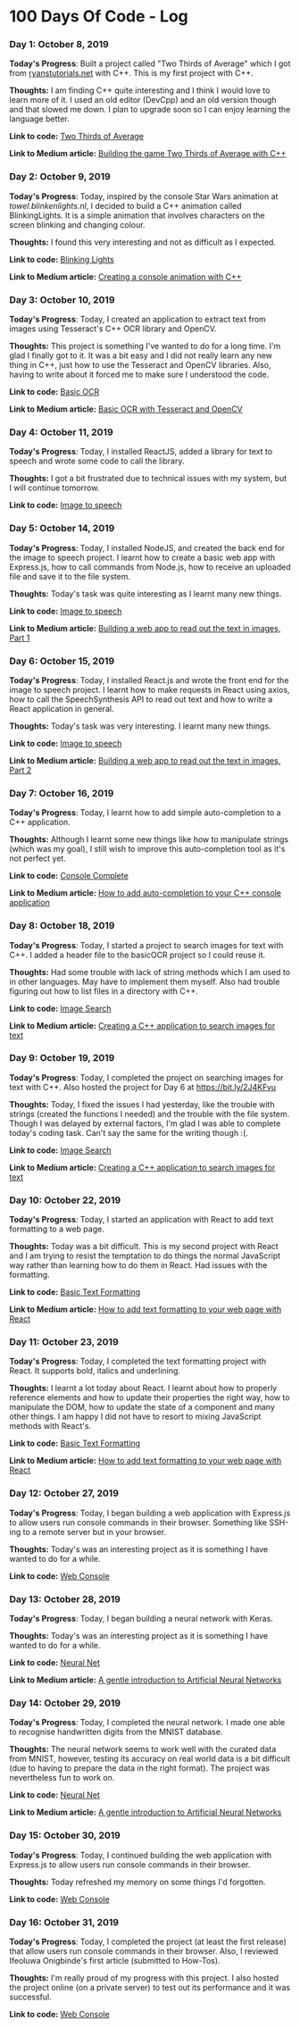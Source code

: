 # 100 Days Of Code - Log

### Day 1: October 8, 2019

**Today's Progress**: Built a project called "Two Thirds of Average" which I got from [ryanstutorials.net](https://ryanstutorials.net/programming-challenges) with C++. This is my first project with C++.

**Thoughts:** I am finding C++ quite interesting and I think I would love to learn more of it. I used an old editor (DevCpp) and an old version though and that slowed me down. I plan to upgrade soon so I can enjoy learning the language better.

**Link to code:** [Two Thirds of Average](cpp/TwoThirds/main.cpp)

**Link to Medium article:** [Building the game Two Thirds of Average with C++](https://medium.com/building-a-simple-text-correction-tool/building-the-game-two-thirds-of-average-with-c-1749d94111c9)

### Day 2: October 9, 2019

**Today's Progress**: Today, inspired by the console Star Wars animation at *towel.blinkenlights.nl*, I decided to build a C++ animation called BlinkingLights. It is a simple animation that involves characters on the screen blinking and changing colour.

**Thoughts:** I found this very interesting and not as difficult as I expected.

**Link to code:** [Blinking Lights](cpp/BlinkingLights/main.cpp)

**Link to Medium article:** [Creating a console animation with C++](https://medium.com/building-a-simple-text-correction-tool/creating-a-console-animation-with-c-18bf9e8ca582?source=friends_link&sk=661d7038741a3053e98bcc5576bf364b)

### Day 3: October 10, 2019

**Today's Progress**: Today, I created an application to extract text from images using Tesseract's C++ OCR library and OpenCV.

**Thoughts:** This project is something I've wanted to do for a long time. I'm glad I finally got to it. It was a bit easy and I did not really learn any new thing in C++, just how to use the Tesseract and OpenCV libraries. Also, having to write about it forced me to make sure I understood the code.

**Link to code:** [Basic OCR](cpp/BasicOCR/main.cpp)

**Link to Medium article:** [Basic OCR with Tesseract and OpenCV](https://medium.com/building-a-simple-text-correction-tool/basic-ocr-with-tesseract-and-opencv-34fae6ab3400?source=friends_link&sk=ee332a0577322e2d2a051aca50b5cae8)

### Day 4: October 11, 2019

**Today's Progress**: Today, I installed ReactJS, added a library for text to speech and wrote some code to call the library.

**Thoughts:** I got a bit frustrated due to technical issues with my system, but I will continue tomorrow.

**Link to code:** [Image to speech](js/ImageToSpeech/server)

### Day 5: October 14, 2019

**Today's Progress**: Today, I installed NodeJS, and created the back end for the image to speech project. I learnt how to create a basic web app with Express.js, how to call commands from Node.js, how to receive an uploaded file and save it to the file system.

**Thoughts:** Today's task was quite interesting as I learnt many new things.

**Link to code:** [Image to speech](js/ImageToSpeech/client)

**Link to Medium article:** [Building a web app to read out the text in images, Part 1](https://medium.com/@ehioroboevans/building-a-web-app-to-read-out-the-text-in-images-c5029b32f6e2?sk=9ae5dd7209a6aab35be9cf68175aa59a)

### Day 6: October 15, 2019

**Today's Progress**: Today, I installed React.js and wrote the front end for the image to speech project. I learnt how to make requests in React using axios, how to call the SpeechSynthesis API to read out text and how to write a React application in general.

**Thoughts:** Today's task was very interesting. I learnt many new things.

**Link to code:** [Image to speech](js/ImageToSpeech/client)

**Link to Medium article:** [Building a web app to read out the text in images, Part 2](https://medium.com/building-a-simple-text-correction-tool/building-a-web-app-to-read-out-the-text-in-images-part-2-102560df70a4?source=friends_link&sk=d6e58d1ff9f72fb92c259cb8e6ae6d99)

### Day 7: October 16, 2019

**Today's Progress**: Today, I learnt how to add simple auto-completion to a C++ application.

**Thoughts:** Although I learnt some new things like how to manipulate strings (which was my goal), I still wish to improve this auto-completion tool as it's not perfect yet.

**Link to code:** [Console Complete](cpp/ConsoleComplete/main.cpp)

**Link to Medium article:** [How to add auto-completion to your C++ console application](https://medium.com/building-a-simple-text-correction-tool/how-to-add-auto-completion-to-your-c-console-application-8d02f49547c1?source=friends_link&sk=47b04937a67a1d3fde8a0ea597e48b98)

### Day 8: October 18, 2019

**Today's Progress**: Today, I started a project to search images for text with C++. I added a header file to the basicOCR project so I could reuse it. 

**Thoughts:** Had some trouble with lack of string methods which I am used to in other languages. May have to implement them myself. Also had trouble figuring out how to list files in a directory with C++.

**Link to code:** [Image Search](cpp/ImageSearch/)

**Link to Medium article:** [Creating a C++ application to search images for text](https://medium.com/building-a-simple-text-correction-tool/creating-a-c-application-to-search-images-for-text-26da36015bfc?source=friends_link&sk=f0b9d4ee9cf1c468efee18234af7b71d)

### Day 9: October 19, 2019

**Today's Progress**: Today, I completed the project on searching images for text with C++. Also hosted the project for Day 6 at https://bit.ly/2J4KFvu

**Thoughts:** Today, I fixed the issues I had yesterday, like the trouble with strings (created the functions I needed) and the trouble with the file system. Though I was delayed by external factors, I'm glad I was able to complete today's coding task. Can't say the same for the writing though :(.

**Link to code:** [Image Search](cpp/ImageSearch/)

**Link to Medium article:** [Creating a C++ application to search images for text](https://medium.com/building-a-simple-text-correction-tool/creating-a-c-application-to-search-images-for-text-26da36015bfc?source=friends_link&sk=f0b9d4ee9cf1c468efee18234af7b71d)

### Day 10: October 22, 2019

**Today's Progress**: Today, I started an application with React to add text formatting to a web page.

**Thoughts:** Today was a bit difficult. This is my second project with React and I am trying to resist the temptation to do things the normal JavaScript way rather than learning how to do them in React. Had issues with the formatting.

**Link to code:** [Basic Text Formatting](js/BasicFormatting/)

**Link to Medium article:** [How to add text formatting to your web page with React](https://medium.com/building-a-simple-text-correction-tool/how-to-add-text-formatting-to-your-web-page-with-react-36db19d24b)

### Day 11: October 23, 2019

**Today's Progress**: Today, I completed the text formatting project with React. It supports bold, italics and underlining.

**Thoughts:** I learnt a lot today about React. I learnt about how to properly reference elements and how to update their properties the right way, how to manipulate the DOM, how to update the state of a component and many other things. I am happy I did not have to resort to mixing JavaScript methods with React's.

**Link to code:** [Basic Text Formatting](js/BasicFormatting/)

**Link to Medium article:** [How to add text formatting to your web page with React](https://medium.com/building-a-simple-text-correction-tool/how-to-add-text-formatting-to-your-web-page-with-react-36db19d24b)

### Day 12: October 27, 2019

**Today's Progress**: Today, I began building a web application with Express.js to allow users run console commands in their browser. Something like SSH-ing to a remote server but in your browser.

**Thoughts:** Today's was an interesting project as it is something I have wanted to do for a while.

**Link to code:** [Web Console](js/WebConsole/server)

### Day 13: October 28, 2019

**Today's Progress**: Today, I began building a neural network with Keras.

**Thoughts:** Today's was an interesting project as it is something I have wanted to do for a while.

**Link to code:** [Neural Net](py/NeuralNet/main.py)

**Link to Medium article:** [A gentle introduction to Artificial Neural Networks](https://medium.com/building-a-simple-text-correction-tool/a-gentle-introduction-to-artificial-neural-networks-7fb976b0d04?sk=ad68a351fd23781696d4b85fe9ad6958)

### Day 14: October 29, 2019

**Today's Progress**: Today, I completed the neural network. I made one able to recognise handwritten digits from the MNIST database.

**Thoughts:** The neural network seems to work well with the curated data from MNIST, however, testing its accuracy on real world data is a bit difficult (due to having to prepare the data in the right format). The project was nevertheless fun to work on.

**Link to code:** [Neural Net](py/NeuralNet/main.py)

**Link to Medium article:** [A gentle introduction to Artificial Neural Networks](https://medium.com/building-a-simple-text-correction-tool/a-gentle-introduction-to-artificial-neural-networks-7fb976b0d04?sk=ad68a351fd23781696d4b85fe9ad6958)

### Day 15: October 30, 2019

**Today's Progress**: Today, I continued building the web application with Express.js to allow users run console commands in their browser.

**Thoughts:** Today refreshed my memory on some things I'd forgotten.

**Link to code:** [Web Console](js/WebConsole/server)

### Day 16: October 31, 2019

**Today's Progress**: Today, I completed the project (at least the first release) that allow users run console commands in their browser. Also, I reviewed Ifeoluwa Onigbinde's first article (submitted to How-Tos).

**Thoughts:** I'm really proud of my progress with this project. I also hosted the project online (on a private server) to test out its performance and it was successful.

**Link to code:** [Web Console](js/WebConsole/server)